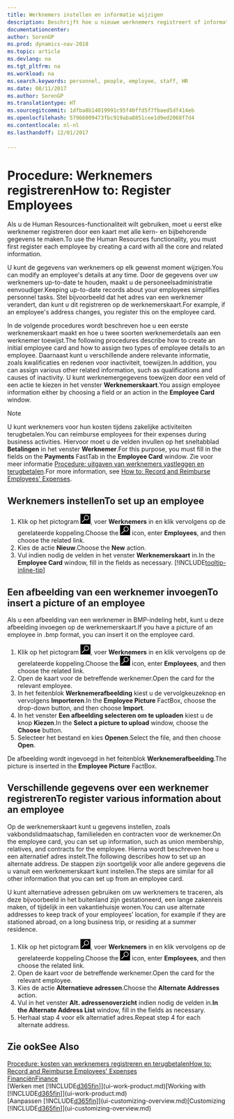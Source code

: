 ```yaml
---
title: Werknemers instellen en informatie wijzigen
description: Beschrijft hoe u nieuwe werknemers registreert of informatie voor bestaande werknemers bewerkt.
documentationcenter: 
author: SorenGP
ms.prod: dynamics-nav-2018
ms.topic: article
ms.devlang: na
ms.tgt_pltfrm: na
ms.workload: na
ms.search.keywords: personnel, people, employee, staff, HR
ms.date: 08/11/2017
ms.author: SorenGP
ms.translationtype: HT
ms.sourcegitcommit: 1dfba8b14019991c95f40ffd5f7fbaed5df414eb
ms.openlocfilehash: 57966009473fbc919aba8851cee1d9ed2068f7d4
ms.contentlocale: nl-nl
ms.lasthandoff: 12/01/2017

---
```

# <a name="how-to-register-employees"></a><span data-ttu-id="b727d-103">Procedure: Werknemers registreren</span><span class="sxs-lookup"><span data-stu-id="b727d-103">How to: Register Employees</span></span>
<span data-ttu-id="b727d-104">Als u de Human Resources-functionaliteit wilt gebruiken, moet u eerst elke werknemer registreren door een kaart met alle kern- en bijbehorende gegevens te maken.</span><span class="sxs-lookup"><span data-stu-id="b727d-104">To use the Human Resources functionality, you must first register each employee by creating a card with all the core and related information.</span></span>

<span data-ttu-id="b727d-105">U kunt de gegevens van werknemers op elk gewenst moment wijzigen.</span><span class="sxs-lookup"><span data-stu-id="b727d-105">You can modify an employee's details at any time.</span></span> <span data-ttu-id="b727d-106">Door de gegevens over uw werknemers up-to-date te houden, maakt u de personeelsadministratie eenvoudiger.</span><span class="sxs-lookup"><span data-stu-id="b727d-106">Keeping up-to-date records about your employees simplifies personnel tasks.</span></span> <span data-ttu-id="b727d-107">Stel bijvoorbeeld dat het adres van een werknemer verandert, dan kunt u dit registreren op de werknemerskaart.</span><span class="sxs-lookup"><span data-stu-id="b727d-107">For example, if an employee's address changes, you register this on the employee card.</span></span>

<span data-ttu-id="b727d-108">In de volgende procedures wordt beschreven hoe u een eerste werknemerskaart maakt en hoe u twee soorten werknemerdetails aan een werknemer toewijst.</span><span class="sxs-lookup"><span data-stu-id="b727d-108">The following procedures describe how to create an initial employee card and how to assign two types of employee details to an employee.</span></span> <span data-ttu-id="b727d-109">Daarnaast kunt u verschillende andere relevante informatie, zoals kwalificaties en redenen voor inactiviteit, toewijzen.</span><span class="sxs-lookup"><span data-stu-id="b727d-109">In addition, you can assign various other related information, such as qualifications and causes of inactivity.</span></span> <span data-ttu-id="b727d-110">U kunt werknemergegevens toewijzen door een veld of een actie te kiezen in het venster **Werknemerskaart**.</span><span class="sxs-lookup"><span data-stu-id="b727d-110">You assign employee information either by choosing a field or an action in the **Employee Card** window.</span></span>

> [!NOTE]  
> <span data-ttu-id="b727d-111">U kunt werknemers voor hun kosten tijdens zakelijke activiteiten terugbetalen.</span><span class="sxs-lookup"><span data-stu-id="b727d-111">You can reimburse employees for their expenses during business activities.</span></span> <span data-ttu-id="b727d-112">Hiervoor moet u de velden invullen op het sneltabblad **Betalingen** in het venster **Werknemer**.</span><span class="sxs-lookup"><span data-stu-id="b727d-112">For this purpose, you must fill in the fields on the **Payments** FastTab in the **Employee Card** window.</span></span> <span data-ttu-id="b727d-113">Zie voor meer informatie [Procedure: uitgaven van werknemers vastleggen en terugbetalen](finance-how-record-reimburse-employee-expenses.md).</span><span class="sxs-lookup"><span data-stu-id="b727d-113">For more information, see [How to: Record and Reimburse Employees' Expenses](finance-how-record-reimburse-employee-expenses.md).</span></span>

## <a name="to-set-up-an-employee"></a><span data-ttu-id="b727d-114">Werknemers instellen</span><span class="sxs-lookup"><span data-stu-id="b727d-114">To set up an employee</span></span>
1. <span data-ttu-id="b727d-115">Klik op het pictogram ![Zoeken naar pagina of rapport](media/ui-search/search_small.png "pictogram Zoeken naar pagina of rapport"), voer **Werknemers** in en klik vervolgens op de gerelateerde koppeling.</span><span class="sxs-lookup"><span data-stu-id="b727d-115">Choose the ![Search for Page or Report](media/ui-search/search_small.png "Search for Page or Report icon") icon, enter **Employees**, and then choose the related link.</span></span>
2. <span data-ttu-id="b727d-116">Kies de actie **Nieuw**.</span><span class="sxs-lookup"><span data-stu-id="b727d-116">Choose the **New** action.</span></span>
3. <span data-ttu-id="b727d-117">Vul indien nodig de velden in het venster **Werknemerskaart** in.</span><span class="sxs-lookup"><span data-stu-id="b727d-117">In the **Employee Card** window, fill in the fields as necessary.</span></span> [!INCLUDE[tooltip-inline-tip](includes/tooltip-inline-tip_md.md)]

## <a name="to-insert-a-picture-of-an-employee"></a><span data-ttu-id="b727d-118">Een afbeelding van een werknemer invoegen</span><span class="sxs-lookup"><span data-stu-id="b727d-118">To insert a picture of an employee</span></span>
<span data-ttu-id="b727d-119">Als u een afbeelding van een werknemer in BMP-indeling hebt, kunt u deze afbeelding invoegen op de werknemerskaart.</span><span class="sxs-lookup"><span data-stu-id="b727d-119">If you have a picture of an employee in .bmp format, you can insert it on the employee card.</span></span>

1. <span data-ttu-id="b727d-120">Klik op het pictogram ![Zoeken naar pagina of rapport](media/ui-search/search_small.png "pictogram Zoeken naar pagina of rapport"), voer **Werknemers** in en klik vervolgens op de gerelateerde koppeling.</span><span class="sxs-lookup"><span data-stu-id="b727d-120">Choose the ![Search for Page or Report](media/ui-search/search_small.png "Search for Page or Report icon") icon, enter **Employees**, and then choose the related link.</span></span>
2. <span data-ttu-id="b727d-121">Open de kaart voor de betreffende werknemer.</span><span class="sxs-lookup"><span data-stu-id="b727d-121">Open the card for the relevant employee.</span></span>
3. <span data-ttu-id="b727d-122">In het feitenblok **Werknemerafbeelding** kiest u de vervolgkeuzeknop en vervolgens **Importeren**.</span><span class="sxs-lookup"><span data-stu-id="b727d-122">In the **Employee Picture** FactBox, choose the drop-down button, and then choose **Import**.</span></span>
4. <span data-ttu-id="b727d-123">In het venster **Een afbeelding selecteren om te uploaden** kiest u de knop **Kiezen**.</span><span class="sxs-lookup"><span data-stu-id="b727d-123">In the **Select a picture to upload** window, choose the **Choose** button.</span></span>
5. <span data-ttu-id="b727d-124">Selecteer het bestand en kies **Openen**.</span><span class="sxs-lookup"><span data-stu-id="b727d-124">Select the file, and then choose **Open**.</span></span>

<span data-ttu-id="b727d-125">De afbeelding wordt ingevoegd in het feitenblok **Werknemerafbeelding**.</span><span class="sxs-lookup"><span data-stu-id="b727d-125">The picture is inserted in the **Employee Picture** FactBox.</span></span>

## <a name="to-register-various-information-about-an-employee"></a><span data-ttu-id="b727d-126">Verschillende gegevens over een werknemer registreren</span><span class="sxs-lookup"><span data-stu-id="b727d-126">To register various information about an employee</span></span>
<span data-ttu-id="b727d-127">Op de werknemerskaart kunt u gegevens instellen, zoals vakbondslidmaatschap, familieleden en contracten voor de werknemer.</span><span class="sxs-lookup"><span data-stu-id="b727d-127">On the employee card, you can set up information, such as union membership, relatives, and contracts for the employee.</span></span> <span data-ttu-id="b727d-128">Hierna wordt beschreven hoe u een alternatief adres instelt.</span><span class="sxs-lookup"><span data-stu-id="b727d-128">The following describes how to set up an alternate address.</span></span> <span data-ttu-id="b727d-129">De stappen zijn soortgelijk voor alle andere gegevens die u vanuit een werknemerskaart kunt instellen.</span><span class="sxs-lookup"><span data-stu-id="b727d-129">The steps are similar for all other information that you can set up from an employee card.</span></span>

<span data-ttu-id="b727d-130">U kunt alternatieve adressen gebruiken om uw werknemers te traceren, als deze bijvoorbeeld in het buitenland zijn gestationeerd, een lange zakenreis maken, of tijdelijk in een vakantiehuisje wonen.</span><span class="sxs-lookup"><span data-stu-id="b727d-130">You can use alternate addresses to keep track of your employees’ location, for example if they are stationed abroad, on a long business trip, or residing at a summer residence.</span></span>

1. <span data-ttu-id="b727d-131">Klik op het pictogram ![Zoeken naar pagina of rapport](media/ui-search/search_small.png "pictogram Zoeken naar pagina of rapport"), voer **Werknemers** in en klik vervolgens op de gerelateerde koppeling.</span><span class="sxs-lookup"><span data-stu-id="b727d-131">Choose the ![Search for Page or Report](media/ui-search/search_small.png "Search for Page or Report icon") icon, enter **Employees**, and then choose the related link.</span></span>
2. <span data-ttu-id="b727d-132">Open de kaart voor de betreffende werknemer.</span><span class="sxs-lookup"><span data-stu-id="b727d-132">Open the card for the relevant employee.</span></span>
3. <span data-ttu-id="b727d-133">Kies de actie **Alternatieve adressen**.</span><span class="sxs-lookup"><span data-stu-id="b727d-133">Choose the **Alternate Addresses** action.</span></span>
4. <span data-ttu-id="b727d-134">Vul in het venster **Alt. adressenoverzicht** indien nodig de velden in.</span><span class="sxs-lookup"><span data-stu-id="b727d-134">**In the Alternate Address List** window, fill in the fields as necessary.</span></span>
5. <span data-ttu-id="b727d-135">Herhaal stap 4 voor elk alternatief adres.</span><span class="sxs-lookup"><span data-stu-id="b727d-135">Repeat step 4 for each alternate address.</span></span>

## <a name="see-also"></a><span data-ttu-id="b727d-136">Zie ook</span><span class="sxs-lookup"><span data-stu-id="b727d-136">See Also</span></span>
[<span data-ttu-id="b727d-137">Procedure: kosten van werknemers registreren en terugbetalen</span><span class="sxs-lookup"><span data-stu-id="b727d-137">How to: Record and Reimburse Employees' Expenses</span></span>](finance-how-record-reimburse-employee-expenses.md)  
[<span data-ttu-id="b727d-138">Financiën</span><span class="sxs-lookup"><span data-stu-id="b727d-138">Finance</span></span>](finance.md)  
<span data-ttu-id="b727d-139">[Werken met [!INCLUDE[d365fin](includes/d365fin_md.md)]](ui-work-product.md)</span><span class="sxs-lookup"><span data-stu-id="b727d-139">[Working with [!INCLUDE[d365fin](includes/d365fin_md.md)]](ui-work-product.md)</span></span>  
<span data-ttu-id="b727d-140">[Aanpassen [!INCLUDE[d365fin](includes/d365fin_md.md)]](ui-customizing-overview.md)</span><span class="sxs-lookup"><span data-stu-id="b727d-140">[Customizing [!INCLUDE[d365fin](includes/d365fin_md.md)]](ui-customizing-overview.md)</span></span>


